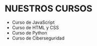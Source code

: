 # NUESTROS CURSOS

- Curso de JavaScript
- Curso de HTML y CSS
- Curso de Python
- Curso de Ciberseguridad
